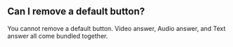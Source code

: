 ## Can I remove a default button?

You cannot remove a default button. Video answer, Audio answer, and Text answer all come bundled together.
